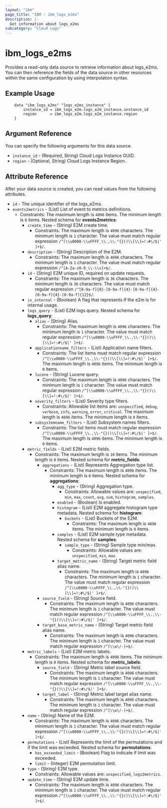 ```yaml
---
layout: "ibm"
page_title: "IBM : ibm_logs_e2ms"
description: |-
  Get information about logs_e2ms
subcategory: "Cloud Logs"
---
```



# ibm_logs_e2ms

Provides a read-only data source to retrieve information about logs_e2ms. You can then reference the fields of the data source in other resources within the same configuration by using interpolation syntax.

## Example Usage

```hcl
	data "ibm_logs_e2ms" "logs_e2ms_instance" {
		instance_id = ibm_logs_e2m.logs_e2m_instance.instance_id
		region      = ibm_logs_e2m.logs_e2m_instance.region
	}
```

## Argument Reference

You can specify the following arguments for this data source.

* `instance_id` - (Required, String)  Cloud Logs Instance GUID.
* `region` - (Optional, String) Cloud Logs Instance Region.

## Attribute Reference

After your data source is created, you can read values from the following attributes.

* `id` - The unique identifier of the logs_e2ms.
* `events2metrics` - (List) List of event to metrics definitions.
  * Constraints: The maximum length is `4096` items. The minimum length is `0` items.
Nested schema for **events2metrics**:
	* `create_time` - (String) E2M create time.
	  * Constraints: The maximum length is `4096` characters. The minimum length is `1` character. The value must match regular expression `/^[\\u0000-\\uFFFF_\\.,\\-"{}()\\[\\]=!:#\/$|' ]+$/`.
	* `description` - (String) Description of the E2M.
	  * Constraints: The maximum length is `4096` characters. The minimum length is `1` character. The value must match regular expression `/^[A-Za-z0-9_\\-\\s]+$/`.
	* `id` - (String) E2M unique ID, required on update requests.
	  * Constraints: The maximum length is `36` characters. The minimum length is `36` characters. The value must match regular expression `/^[0-9a-f]{8}-[0-9a-f]{4}-[0-9a-f]{4}-[0-9a-f]{4}-[0-9a-f]{12}$/`.
	* `is_internal` - (Boolean) A flag that represents if the e2m is for internal usage.
	* `logs_query` - (List) E2M logs query.
	Nested schema for **logs_query**:
		* `alias` - (String) Alias.
		  * Constraints: The maximum length is `4096` characters. The minimum length is `1` character. The value must match regular expression `/^[\\u0000-\\uFFFF_\\.,\\-"{}()\\[\\]=!:#\/$|' ]+$/`.
		* `applicationname_filters` - (List) Application name filters.
		  * Constraints: The list items must match regular expression `/^[\\u0000-\\uFFFF_\\.,\\-"{}()\\[\\]=!:#\/$|' ]+$/`. The maximum length is `4096` items. The minimum length is `0` items.
		* `lucene` - (String) Lucene query.
		  * Constraints: The maximum length is `4096` characters. The minimum length is `1` character. The value must match regular expression `/^[\\u0000-\\uFFFF_\\.,\\-"{}()\\[\\]=!:#\/$|' ]+$/`.
		* `severity_filters` - (List) Severity type filters.
		  * Constraints: Allowable list items are: `unspecified`, `debug`, `verbose`, `info`, `warning`, `error`, `critical`. The maximum length is `4096` items. The minimum length is `0` items.
		* `subsystemname_filters` - (List) Subsystem names filters.
		  * Constraints: The list items must match regular expression `/^[\\u0000-\\uFFFF_\\.,\\-"{}()\\[\\]=!:#\/$|' ]+$/`. The maximum length is `4096` items. The minimum length is `0` items.
	* `metric_fields` - (List) E2M metric fields.
	  * Constraints: The maximum length is `10` items. The minimum length is `0` items.
	Nested schema for **metric_fields**:
		* `aggregations` - (List) Represents Aggregation type list.
		  * Constraints: The maximum length is `4096` items. The minimum length is `0` items.
		Nested schema for **aggregations**:
			* `agg_type` - (String) Aggregation type.
			  * Constraints: Allowable values are: `unspecified`, `min`, `max`, `count`, `avg`, `sum`, `histogram`, `samples`.
			* `enabled` - (Boolean) Is enabled.
			* `histogram` - (List) E2M aggregate histogram type metadata.
			Nested schema for **histogram**:
				* `buckets` - (List) Buckets of the E2M.
				  * Constraints: The maximum length is `4096` items. The minimum length is `0` items.
			* `samples` - (List) E2M sample type metadata.
			Nested schema for **samples**:
				* `sample_type` - (String) Sample type min/max.
				  * Constraints: Allowable values are: `unspecified`, `min`, `max`.
			* `target_metric_name` - (String) Target metric field alias name.
			  * Constraints: The maximum length is `4096` characters. The minimum length is `1` character. The value must match regular expression `/^[\\u0000-\\uFFFF_\\.,\\-"{}()\\[\\]=!:#\/$|' ]+$/`.
		* `source_field` - (String) Source field.
		  * Constraints: The maximum length is `4096` characters. The minimum length is `1` character. The value must match regular expression `/^[\\u0000-\\uFFFF_\\.,\\-"{}()\\[\\]=!:#\/$|' ]+$/`.
		* `target_base_metric_name` - (String) Target metric field alias name.
		  * Constraints: The maximum length is `4096` characters. The minimum length is `1` character. The value must match regular expression `/^[\\w\/-]+$/`.
	* `metric_labels` - (List) E2M metric labels.
	  * Constraints: The maximum length is `4096` items. The minimum length is `0` items.
	Nested schema for **metric_labels**:
		* `source_field` - (String) Metric label source field.
		  * Constraints: The maximum length is `4096` characters. The minimum length is `1` character. The value must match regular expression `/^[\\u0000-\\uFFFF_\\.,\\-"{}()\\[\\]=!:#\/$|' ]+$/`.
		* `target_label` - (String) Metric label target alias name.
		  * Constraints: The maximum length is `4096` characters. The minimum length is `1` character. The value must match regular expression `/^[\\w\/-]+$/`.
	* `name` - (String) Name of the E2M.
	  * Constraints: The maximum length is `4096` characters. The minimum length is `1` character. The value must match regular expression `/^[\\u0000-\\uFFFF_\\.,\\-"{}()\\[\\]=!:#\/$|' ]+$/`.
	* `permutations` - (List) Represents the limit of the permutations and if the limit was exceeded.
	Nested schema for **permutations**:
		* `has_exceeded_limit` - (Boolean) Flag to indicate if limit was exceeded.
		* `limit` - (Integer) E2M permutation limit.
	* `type` - (String) E2M type.
	  * Constraints: Allowable values are: `unspecified`, `logs2metrics`.
	* `update_time` - (String) E2M update time.
	  * Constraints: The maximum length is `4096` characters. The minimum length is `1` character. The value must match regular expression `/^[\\u0000-\\uFFFF_\\.,\\-"{}()\\[\\]=!:#\/$|' ]+$/`.

